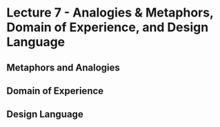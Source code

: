 # **Lecture 7 - Analogies & Metaphors, Domain of Experience, and Design Language**

## Metaphors and Analogies

## Domain of Experience

## Design Language
